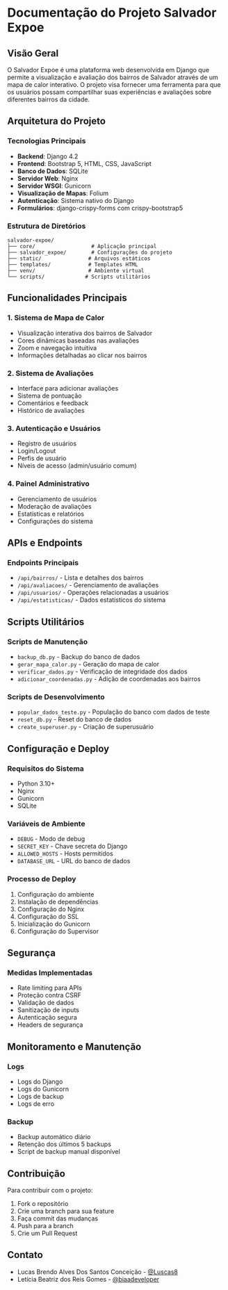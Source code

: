 # Documentação do Projeto Salvador Expoe

## Visão Geral
O Salvador Expoe é uma plataforma web desenvolvida em Django que permite a visualização e avaliação dos bairros de Salvador através de um mapa de calor interativo. O projeto visa fornecer uma ferramenta para que os usuários possam compartilhar suas experiências e avaliações sobre diferentes bairros da cidade.

## Arquitetura do Projeto

### Tecnologias Principais
- **Backend**: Django 4.2
- **Frontend**: Bootstrap 5, HTML, CSS, JavaScript
- **Banco de Dados**: SQLite
- **Servidor Web**: Nginx
- **Servidor WSGI**: Gunicorn
- **Visualização de Mapas**: Folium
- **Autenticação**: Sistema nativo do Django
- **Formulários**: django-crispy-forms com crispy-bootstrap5

### Estrutura de Diretórios
```
salvador-expoe/
├── core/                  # Aplicação principal
├── salvador_expoe/        # Configurações do projeto
├── static/               # Arquivos estáticos
├── templates/            # Templates HTML
├── venv/                 # Ambiente virtual
└── scripts/             # Scripts utilitários
```

## Funcionalidades Principais

### 1. Sistema de Mapa de Calor
- Visualização interativa dos bairros de Salvador
- Cores dinâmicas baseadas nas avaliações
- Zoom e navegação intuitiva
- Informações detalhadas ao clicar nos bairros

### 2. Sistema de Avaliações
- Interface para adicionar avaliações
- Sistema de pontuação
- Comentários e feedback
- Histórico de avaliações

### 3. Autenticação e Usuários
- Registro de usuários
- Login/Logout
- Perfis de usuário
- Níveis de acesso (admin/usuário comum)

### 4. Painel Administrativo
- Gerenciamento de usuários
- Moderação de avaliações
- Estatísticas e relatórios
- Configurações do sistema

## APIs e Endpoints

### Endpoints Principais
- `/api/bairros/` - Lista e detalhes dos bairros
- `/api/avaliacoes/` - Gerenciamento de avaliações
- `/api/usuarios/` - Operações relacionadas a usuários
- `/api/estatisticas/` - Dados estatísticos do sistema

## Scripts Utilitários

### Scripts de Manutenção
- `backup_db.py` - Backup do banco de dados
- `gerar_mapa_calor.py` - Geração do mapa de calor
- `verificar_dados.py` - Verificação de integridade dos dados
- `adicionar_coordenadas.py` - Adição de coordenadas aos bairros

### Scripts de Desenvolvimento
- `popular_dados_teste.py` - População do banco com dados de teste
- `reset_db.py` - Reset do banco de dados
- `create_superuser.py` - Criação de superusuário

## Configuração e Deploy

### Requisitos do Sistema
- Python 3.10+
- Nginx
- Gunicorn
- SQLite

### Variáveis de Ambiente
- `DEBUG` - Modo de debug
- `SECRET_KEY` - Chave secreta do Django
- `ALLOWED_HOSTS` - Hosts permitidos
- `DATABASE_URL` - URL do banco de dados

### Processo de Deploy
1. Configuração do ambiente
2. Instalação de dependências
3. Configuração do Nginx
4. Configuração do SSL
5. Inicialização do Gunicorn
6. Configuração do Supervisor

## Segurança

### Medidas Implementadas
- Rate limiting para APIs
- Proteção contra CSRF
- Validação de dados
- Sanitização de inputs
- Autenticação segura
- Headers de segurança

## Monitoramento e Manutenção

### Logs
- Logs do Django
- Logs do Gunicorn
- Logs de backup
- Logs de erro

### Backup
- Backup automático diário
- Retenção dos últimos 5 backups
- Script de backup manual disponível

## Contribuição
Para contribuir com o projeto:
1. Fork o repositório
2. Crie uma branch para sua feature
3. Faça commit das mudanças
4. Push para a branch
5. Crie um Pull Request

## Contato
- Lucas Brendo Alves Dos Santos Conceição - [@Luscas8](https://github.com/Luscas8)
- Letícia Beatriz dos Reis Gomes - [@biaadeveloper](https://github.com/biaadeveloper) 